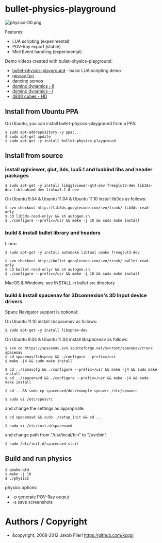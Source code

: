 # bullet-physics-playground

![physics-00.png](https://github.com/koppi/bullet-physics-playground/raw/master/physics-00.png)

Features:

* LUA scripting (experimental)
* POV-Ray export (stable)
* Midi Event handling (experimental)

Demo videos created with bullet-physics-playground:

* [bullet-physics-playground](http://www.youtube.com/watch?v=19OirI8yjLc) - basic LUA scripting demo
* [povray fun](http://www.youtube.com/watch?v=3DLevGGYDAQ)
* [dancing servos](http://www.youtube.com/watch?v=YBQGqMRh3c8)
* [domino dynamics - II](http://www.youtube.com/watch?v=0QQYXvnrU1U)
* [domino dynamics - I](http://www.youtube.com/watch?v=3Q0V185vVnE)
* [4800 cubes - HD](http://www.youtube.com/watch?v=6r_kCF1TRAk)

## Install from Ubuntu PPA

On Ubuntu, you can install bullet-physics-playground from a PPA:

```
$ sudo apt-addrepository -y ppa:...
$ sudo apt-get update
$ sudo apt-get -y install bullet-physics-playground
```

## Install from source

### install qglviewer, glut, 3ds, lua5.1 and luabind libs and header packages

```
$ sudo apt-get -y install libqglviewer-qt4-dev freeglut3-dev lib3ds-dev libluabind-dev liblua5.1-0-dev
```

On Ubuntu 9.04 & Ubuntu 11.04 & Ubuntu 11.10 install lib3ds as follows:

```
$ svn checkout http://lib3ds.googlecode.com/svn/trunk/ lib3ds-read-only
$ cd lib3ds-read-only/ && sh autogen.sh
$ ./configure --prefix=/usr && make -j 10 && sudo make install
```

### build & install bullet library and headers

Linux:

```
$ sudo apt-get -y install automake libtool cmake freeglut3-dev
```

```
$ svn checkout http://bullet.googlecode.com/svn/trunk/ bullet-read-only
$ cd bullet-read-only/ && sh autogen.sh
$ ./configure --prefix=/usr && make -j 10 && sudo make install
```

MacOS & Windows: see INSTALL in bullet src directory

### build & install spacenav for 3Dconnexion's 3D input device drivers

Space Navigator support is optional:

On Ubuntu 11.10 install libspacenav as follows:

```
$ sudo apt-get -y install libspnav-dev
```

On Ubuntu 9.04 & Ubuntu 11.04 install libspacenav as follows:

```
$ svn co https://spacenav.svn.sourceforge.net/svnroot/spacenav/trunk spacenav
$ cd spacenav/libspnav && ./configure --prefix=/usr 
$ make -j4 && sudo make install
```

```
$ cd ../spnavcfg && ./configure --prefix=/usr && make -j4 && sudo make install
$ cd ../spacenavd && ./configure --prefix=/usr && make -j4 && sudo make install
```

```
$ cd .. && sudo cp spacenavd/doc/example-spnavrc /etc/spnavrc
```

```
$ sudo vi /etc/spnavrc
```

and change the settings as appropriate.

```
$ cd spacenavd && sudo ./setup_init && cd ..
```

```
$ sudo vi /etc/init.d/spacenavd
```

and change path from "/usr/local/bin" to "/usr/bin".

```
$ sudo /etc/init.d/spacenavd start
```

## Build and run physics

```
$ qmake-qt4
$ make -j 10
$ ./physics 
```

physics options:

* -p generate POV-Ray output
* -s save screenshots

# Authors / Copyright

* &copyright; 2008-2012 Jakob Flierl https://github.com/koppi
